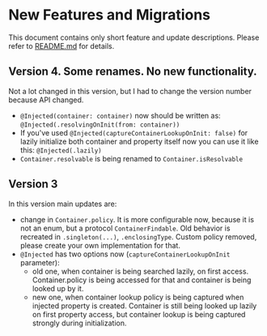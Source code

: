 # New Features and Migrations

This document contains only short feature and update descriptions. Please refer to [README.md](README.md) for details.

## Version 4. Some renames. No new functionality.

Not a lot changed in this version, but I had to change the version number because API changed.
 - `@Injected(container: container)` now should be written as: `@Injected(.resolvingOnInit(from: container))`
 - If you've used `@Injected(captureContainerLookupOnInit: false)` for lazily initialize both container and property itself
   now you can use it like this: `@Injected(.lazily)`
 - `Container.resolvable` is being renamed to `Container.isResolvable`

## Version 3

In this version main updates are:
 - change in `Container.policy`. It is more configurable now, because it is not an enum, but a protocol `ContainerFindable`.
   Old behavior is recreated in `.singleton(...)`, `.enclosingType`. Custom policy removed, please
   create your own implementation for that.
 - `@Injected` has two options now (`captureContainerLookupOnInit` parameter):
   - old one, when container is being searched lazily, on first access. Container.policy is being accessed for that
     and container is being looked up by it.
   - new one, when container lookup policy is being captured when injected property is created. Container is still
     being looked up lazily on first property access, but container lookup is being captured strongly during 
     initialization.
